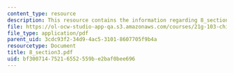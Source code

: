 ```yaml
---
content_type: resource
description: This resource contains the information regarding 8_section3.
file: https://ol-ocw-studio-app-qa.s3.amazonaws.com/courses/21g-103-chinese-iii-regular-fall-2005/bf30071475216552559be2baf0bee696_MIT21G_103F05_8_3.pdf
file_type: application/pdf
parent_uid: 3cdc93f2-34d9-4ac5-3101-8607705f9b4a
resourcetype: Document
title: 8_section3.pdf
uid: bf300714-7521-6552-559b-e2baf0bee696
---
```

